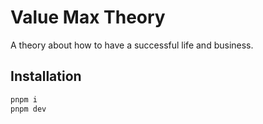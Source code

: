 # Value Max Theory

A theory about how to have a successful life and business.

## Installation

```bash
pnpm i
pnpm dev
```
